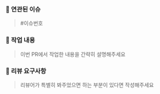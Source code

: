 ### 🚀 연관된 이슈

> #이슈번호

### 📝 작업 내용

> 이번 PR에서 작업한 내용을 간략히 설명해주세요

### 💬 리뷰 요구사항

> 리뷰어가 특별히 봐주었으면 하는 부분이 있다면 작성해주세요
